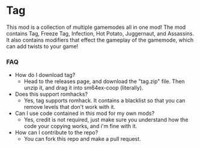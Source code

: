 # Tag

This mod is a collection of multiple gamemodes all in one mod! The mod contains Tag, Freeze Tag, Infection, Hot Potato, Juggernaut, and Assassins. It also contains modifiers that effect the gameplay of the gamemode, which can add twists to your game!

### FAQ

- How do I download tag?
  - Head to the releases page, and download the "tag.zip" file. Then unzip it, and drag it into sm64ex-coop (literally).
- Does this support romhacks?
  - Yes, tag supports romhack. It contains a blacklist so that you can remove levels that don't work with it.
- Can I use code contained in this mod for my own mods?
  - Yes, credit is not required, just make sure you understand how the code your copying works, and i'm fine with it.
- How can I contribute to the repo?
  - You can fork this repo and make a pull request.
